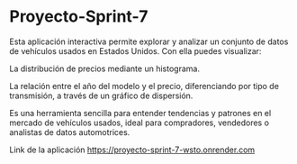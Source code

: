# Proyecto-Sprint-7
Esta aplicación interactiva permite explorar y analizar un conjunto de datos de vehículos usados en Estados Unidos. Con ella puedes visualizar:

La distribución de precios mediante un histograma.

La relación entre el año del modelo y el precio, diferenciando por tipo de transmisión, a través de un gráfico de dispersión.

Es una herramienta sencilla para entender tendencias y patrones en el mercado de vehículos usados, ideal para compradores, vendedores o analistas de datos automotrices.

Link de la aplicación https://proyecto-sprint-7-wsto.onrender.com